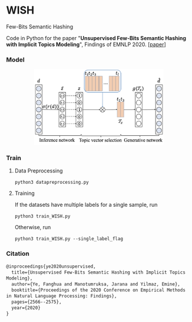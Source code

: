 # WISH

Few-Bits Semantic Hashing

Code in Python for the paper "**Unsupervised Few-Bits Semantic Hashing with Implicit Topics Modeling**", Findings of EMNLP 2020. [[paper](https://www.aclweb.org/anthology/2020.findings-emnlp.233/)]

### Model

<p align="center">
  <img src="models/20WISH.png" width="70%" />
</p>

### Train

1. Data Preprocessing

    ```
    python3 datapreprocessing.py
    ```
    
2. Training

   If the datasets have multiple labels for a single sample, run

   ```
   python3 train_WISH.py
   ```
    
   Otherwise, run

    ```
    python3 train_WISH.py --single_label_flag
    ```
    
### Citation

```bibtext
@inproceedings{ye2020unsupervised,
  title={Unsupervised Few-Bits Semantic Hashing with Implicit Topics Modeling},
  author={Ye, Fanghua and Manotumruksa, Jarana and Yilmaz, Emine},
  booktitle={Proceedings of the 2020 Conference on Empirical Methods in Natural Language Processing: Findings},
  pages={2566--2575},
  year={2020}
}
```
